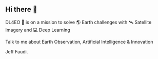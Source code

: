 ## Hi there 👋

DL4EO 🚀 is on a mission to solve 🌎 Earth challenges with 🛰 Satellite Imagery and 💻 Deep Learning

Talk to me about Earth Observation, Artificial Intelligence & Innovation

Jeff Faudi.
